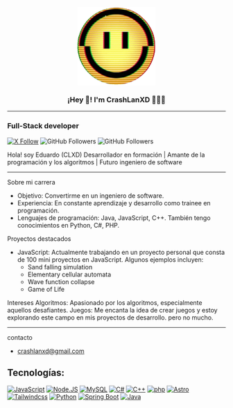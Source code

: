 <p align="center" width="200">
   <img align="center" width="180" src="MRVN_icon.png" />
   <h3 align="center">¡Hey 👋! I'm CrashLanXD 👨🏽‍💻</h3>
</p>

---

### Full-Stack developer

[![X Follow](https://img.shields.io/twitter/follow/crashlanxd?style=social)](https://x.com/crashlanxd)
![GitHub Followers](https://img.shields.io/github/followers/crashlanxd?style=social)
![GitHub Followers](https://img.shields.io/github/stars/crashlanxd?style=social)

Hola! soy Eduardo (CLXD)
Desarrollador en formación | Amante de la programación y los algoritmos | Futuro ingeniero de software

---

Sobre mi carrera
- Objetivo: Convertirme en un ingeniero de software.
- Experiencia: En constante aprendizaje y desarrollo como trainee en programación.
- Lenguajes de programación: Java, JavaScript, C++. También tengo conocimientos en Python, C#, PHP.

Proyectos destacados
- JavaScript: Actualmente trabajando en un proyecto personal que consta de 100 mini proyectos en JavaScript. Algunos ejemplos incluyen:
  - Sand falling simulation
  - Elementary cellular automata
  - Wave function collapse
  - Game of Life

Intereses
Algoritmos: Apasionado por los algoritmos, especialmente aquellos desafiantes.
Juegos: Me encanta la idea de crear juegos y estoy explorando este campo en mis proyectos de desarrollo. pero no mucho.

---

contacto
 - crashlanxd@gmail.com

## Tecnologías:

[![JavaScript](https://img.shields.io/badge/JavaScript-f7df1e?style=for-the-badge&logo=javascript&logoColor=white&labelColor=2A2A2A)]()
[![Node.JS](https://img.shields.io/badge/Node.JS-8fc708?style=for-the-badge&logo=node.js&logoColor=white&labelColor=2A2A2A)]()
[![MySQL](https://img.shields.io/badge/MySQL-006f97?style=for-the-badge&logo=mysql&logoColor=white&labelColor=2A2A2A)]()
[![C#](https://img.shields.io/badge/Csharp-9b4b94?style=for-the-badge&logo=csharp&logoColor=white&labelColor=2A2A2A)]()
[![C++](https://img.shields.io/badge/C++-659ad2?style=for-the-badge&logo=cplusplus&logoColor=white&labelColor=2A2A2A)]()
[![php](https://img.shields.io/badge/php-8993c1?style=for-the-badge&logo=php&logoColor=white&labelColor=2A2A2A)]()
[![Astro](https://img.shields.io/badge/astro-ff5c00?style=for-the-badge&logo=astro&logoColor=white&labelColor=2A2A2A)]()
[![Tailwindcss](https://img.shields.io/badge/tailwindcss-06b6d4?style=for-the-badge&logo=tailwindcss&logoColor=white&labelColor=2A2A2A)]()
[![Python](https://img.shields.io/badge/Python-3975a5?style=for-the-badge&logo=python&logoColor=white&labelColor=2A2A2A)]()
[![Spring Boot](https://img.shields.io/badge/springboot-6cb33e?style=for-the-badge&logo=springboot&logoColor=white&labelColor=2A2A2A)]()
[![Java](https://img.shields.io/badge/Java-3a75b0?style=for-the-badge&logo=java&logoColor=white&labelColor=2A2A2A)]()

<!--
**CrashLanXD/CrashLanXD** is a ✨ _special_ ✨ repository because its `README.md` (this file) appears on your GitHub profile.

Here are some ideas to get you started:

- 🔭 I’m currently working on ...
- 🌱 I’m currently learning ...
- 👯 I’m looking to collaborate on ...
- 🤔 I’m looking for help with ...
- 💬 Ask me about ...
- 📫 How to reach me: ...
- 😄 Pronouns: ...
- ⚡ Fun fact: ...
-->
